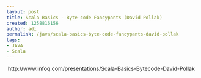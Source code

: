 ```yaml
---
layout: post
title: Scala Basics - Byte-code Fancypants (David Pollak)
created: 1258816156
author: adi
permalink: /java/scala-basics-byte-code-fancypants-david-pollak
tags:
- JAVA
- Scala
---
```

<p>&nbsp;http://www.infoq.com/presentations/Scala-Basics-Bytecode-David-Pollak</p>
